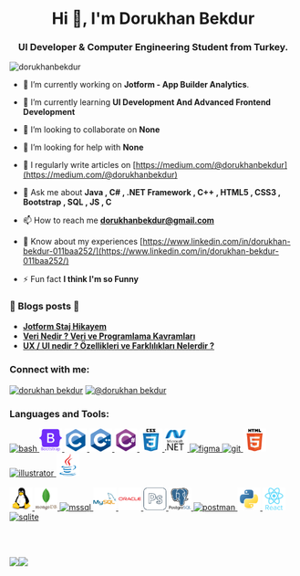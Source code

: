 <h1 align="center">Hi 👋, I'm Dorukhan Bekdur</h1>
<h3 align="center">UI Developer & Computer Engineering Student from Turkey.</h3>

<p align="left"> <img src="https://komarev.com/ghpvc/?username=dorukhanbekdur&label=Profile%20views&color=0e75b6&style=flat" alt="dorukhanbekdur" /> </p>

- 🔭 I’m currently working on **Jotform - App Builder Analytics**.

- 🌱 I’m currently learning **UI Development And Advanced Frontend Development**

- 👯 I’m looking to collaborate on **None**

- 🤝 I’m looking for help with **None**

- 📝 I regularly write articles on [https://medium.com/@dorukhanbekdur](https://medium.com/@dorukhanbekdur)

- 💬 Ask me about **Java , C# , .NET Framework , C++ , HTML5 , CSS3 , Bootstrap , SQL , JS , C**

- 📫 How to reach me **dorukhanbekdur@gmail.com**

- 📄 Know about my experiences [https://www.linkedin.com/in/dorukhan-bekdur-011baa252/](https://www.linkedin.com/in/dorukhan-bekdur-011baa252/)

- ⚡ Fun fact **I think I'm so Funny**

### 📑 Blogs posts 📑
<!-- BLOG-POST-LIST:START -->
- <a href="https://medium.com/@dorukhanbekdur/jotform-staj-hikayem-84a75c8168f1">**Jotform Staj Hikayem**</a>
- <a href="https://medium.com/@dorukhanbekdur/veri-nedir-veri-ve-programlama-kavramları-4fdf88994594">**Veri Nedir ? Veri ve Programlama Kavramları**</a>
- <a href="https://medium.com/@dorukhanbekdur/ux-ui-nedir-bbba1d9b2984">**UX / UI nedir ? Özellikleri ve Farklılıkları Nelerdir ?**</a>
<!-- BLOG-POST-LIST:END -->

<h3 align="left">Connect with me:</h3>
<p align="left">
<a href="https://www.linkedin.com/in/dorukhanbekdur/" target="blank"><img align="center" src="https://raw.githubusercontent.com/rahuldkjain/github-profile-readme-generator/master/src/images/icons/Social/linked-in-alt.svg" alt="dorukhan bekdur" height="30" width="40" /></a>
<a href="https://medium.com/@dorukhanbekdur" target="blank"><img align="center" src="https://raw.githubusercontent.com/rahuldkjain/github-profile-readme-generator/master/src/images/icons/Social/medium.svg" alt="@dorukhan bekdur" height="30" width="40" /></a>
</p>

<h3 align="left">Languages and Tools:</h3>
<p align="left"> <a href="https://www.gnu.org/software/bash/" target="_blank" rel="noreferrer"> <img src="https://www.vectorlogo.zone/logos/gnu_bash/gnu_bash-icon.svg" alt="bash" width="40" height="40"/> </a> <a href="https://getbootstrap.com" target="_blank" rel="noreferrer"> <img src="https://raw.githubusercontent.com/devicons/devicon/master/icons/bootstrap/bootstrap-plain-wordmark.svg" alt="bootstrap" width="40" height="40"/> </a> <a href="https://www.cprogramming.com/" target="_blank" rel="noreferrer"> <img src="https://raw.githubusercontent.com/devicons/devicon/master/icons/c/c-original.svg" alt="c" width="40" height="40"/> </a> <a href="https://www.w3schools.com/cpp/" target="_blank" rel="noreferrer"> <img src="https://raw.githubusercontent.com/devicons/devicon/master/icons/cplusplus/cplusplus-original.svg" alt="cplusplus" width="40" height="40"/> </a> <a href="https://www.w3schools.com/cs/" target="_blank" rel="noreferrer"> <img src="https://raw.githubusercontent.com/devicons/devicon/master/icons/csharp/csharp-original.svg" alt="csharp" width="40" height="40"/> </a> <a href="https://www.w3schools.com/css/" target="_blank" rel="noreferrer"> <img src="https://raw.githubusercontent.com/devicons/devicon/master/icons/css3/css3-original-wordmark.svg" alt="css3" width="40" height="40"/> </a> <a href="https://dotnet.microsoft.com/" target="_blank" rel="noreferrer"> <img src="https://raw.githubusercontent.com/devicons/devicon/master/icons/dot-net/dot-net-original-wordmark.svg" alt="dotnet" width="40" height="40"/> </a> <a href="https://www.figma.com/" target="_blank" rel="noreferrer"> <img src="https://www.vectorlogo.zone/logos/figma/figma-icon.svg" alt="figma" width="40" height="40"/> </a> <a href="https://git-scm.com/" target="_blank" rel="noreferrer"> <img src="https://www.vectorlogo.zone/logos/git-scm/git-scm-icon.svg" alt="git" width="40" height="40"/> </a> <a href="https://www.w3.org/html/" target="_blank" rel="noreferrer"> <img src="https://raw.githubusercontent.com/devicons/devicon/master/icons/html5/html5-original-wordmark.svg" alt="html5" width="40" height="40"/> </a> <a href="https://www.adobe.com/in/products/illustrator.html" target="_blank" rel="noreferrer"> <img src="https://www.vectorlogo.zone/logos/adobe_illustrator/adobe_illustrator-icon.svg" alt="illustrator" width="40" height="40"/> </a> <a href="https://www.java.com" target="_blank" rel="noreferrer"> <img src="https://raw.githubusercontent.com/devicons/devicon/master/icons/java/java-original.svg" alt="java" width="40" height="40"/> </a><br><br> <a href="https://www.linux.org/" target="_blank" rel="noreferrer"> <img src="https://raw.githubusercontent.com/devicons/devicon/master/icons/linux/linux-original.svg" alt="linux" width="40" height="40"/> </a> <a href="https://www.mongodb.com/" target="_blank" rel="noreferrer"> <img src="https://raw.githubusercontent.com/devicons/devicon/master/icons/mongodb/mongodb-original-wordmark.svg" alt="mongodb" width="40" height="40"/> </a> <a href="https://www.microsoft.com/en-us/sql-server" target="_blank" rel="noreferrer"> <img src="https://www.svgrepo.com/show/303229/microsoft-sql-server-logo.svg" alt="mssql" width="40" height="40"/> </a> <a href="https://www.mysql.com/" target="_blank" rel="noreferrer"> <img src="https://raw.githubusercontent.com/devicons/devicon/master/icons/mysql/mysql-original-wordmark.svg" alt="mysql" width="40" height="40"/> </a> <a href="https://www.oracle.com/" target="_blank" rel="noreferrer"> <img src="https://raw.githubusercontent.com/devicons/devicon/master/icons/oracle/oracle-original.svg" alt="oracle" width="40" height="40"/> </a> <a href="https://www.photoshop.com/en" target="_blank" rel="noreferrer"> <img src="https://raw.githubusercontent.com/devicons/devicon/master/icons/photoshop/photoshop-line.svg" alt="photoshop" width="40" height="40"/> </a> <a href="https://www.postgresql.org" target="_blank" rel="noreferrer"> <img src="https://raw.githubusercontent.com/devicons/devicon/master/icons/postgresql/postgresql-original-wordmark.svg" alt="postgresql" width="40" height="40"/> </a> <a href="https://postman.com" target="_blank" rel="noreferrer"> <img src="https://www.vectorlogo.zone/logos/getpostman/getpostman-icon.svg" alt="postman" width="40" height="40"/> </a> <a href="https://www.python.org" target="_blank" rel="noreferrer"> <img src="https://raw.githubusercontent.com/devicons/devicon/master/icons/python/python-original.svg" alt="python" width="40" height="40"/> </a> <a href="https://reactjs.org/" target="_blank" rel="noreferrer"> <img src="https://raw.githubusercontent.com/devicons/devicon/master/icons/react/react-original-wordmark.svg" alt="react" width="40" height="40"/> </a> <a href="https://www.sqlite.org/" target="_blank" rel="noreferrer"> <img src="https://www.vectorlogo.zone/logos/sqlite/sqlite-icon.svg" alt="sqlite" width="40" height="40"/> </a> </p>

<br><br>
<p><img align="left" src="https://github-readme-stats.vercel.app/api?username=DorukhanBekdur&theme=great-gatsby&hide_border=false&include_all_commits=false&count_private=false" /></p>

<p>&nbsp;<img align="left" src="https://github-readme-streak-stats.herokuapp.com/?user=DorukhanBekdur&theme=great-gatsby&hide_border=false" /></p>

